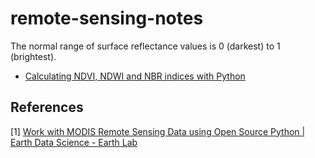 # remote-sensing-notes

The normal range of surface reflectance values is 0 (darkest) to 1 (brightest).

- [Calculating NDVI, NDWI and NBR indices with Python](./spectral_indices_calculation)

## References

[1] [Work with MODIS Remote Sensing Data using Open Source Python | Earth Data Science - Earth Lab](https://www.earthdatascience.org/courses/use-data-open-source-python/multispectral-remote-sensing/modis-data-in-python/)
